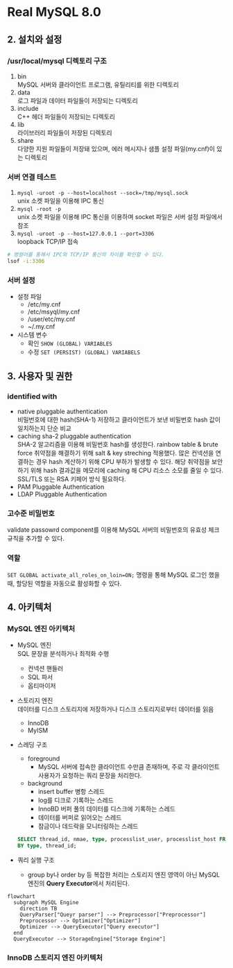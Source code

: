 # Real MySQL 8.0

## 2. 설치와 설정

### /usr/local/mysql 디렉토리 구조

1. bin  
MySQL 서버와 클라이언트 프로그램, 유틸리티를 위한 디렉토리
2. data  
로그 파일과 데이터 파일들이 저장되는 디렉토리
3. include  
C++ 헤더 파일들이 저장되는 디렉토리
4. lib  
라이브러리 파일들이 저장된 디렉토리
5. share  
다양한 지원 파일들이 저장돼 있으며, 에러 메시지나 샘플 설정 파일(my.cnf)이 있는 디렉토리

### 서버 연결 테스트

1. `mysql -uroot -p --host=localhost --sock=/tmp/mysql.sock`  
unix 소켓 파일을 이용해 IPC 통신
2. `mysql -root -p`  
unix 소켓 파일을 이용해 IPC 통신을 이용하며 socket 파일은 서버 설정 파일에서 참조
3. `mysql -uroot -p --host=127.0.0.1 --port=3306`  
loopback TCP/IP 접속

```bash
# 명령어를 통해서 IPC와 TCP/IP 통신의 차이를 확인할 수 있다.
lsof -i:3306 
```

### 서버 설정

- 설정 파일
  - /etc/my.cnf
  - /etc/msyql/my.cnf
  - /user/etc/my.cnf
  - ~/.my.cnf
- 시스템 변수
  - 확인 `SHOW (GLOBAL) VARIABLES`
  - 수정 `SET (PERSIST) (GLOBAL) VARIABELS`

## 3. 사용자 및 권한

### identified with

- native pluggable authentication  
비밀번호에 대한 hash(SHA-1) 저장하고 클라이언트가 보낸 비밀번호 hash 값이 일치하는지 단순 비교
- caching sha-2 pluggable authentication  
SHA-2 알고리즘을 이용해 비밀번호 hash를 생성한다. rainbow table & brute force 취약점을 해결하기 위해 salt & key streching 적용했다. 많은 컨넥션을 연결하는 경우 hash 계산하기 위해 CPU 부하가 발생할 수 있다. 해당 취약점을 보안하기 위해 hash 결과값을 메모리에 caching 해 CPU 리소스 소모를 줄일 수 있다. SSL/TLS 또는 RSA 키페어 방식 필요하다.
- PAM Pluggable Authentication
- LDAP Pluggable Authentication

### 고수준 비밀번호

validate passowrd component를 이용해 MySQL 서버의 비밀번호의 유효성 체크 규칙을 추가할 수 있다.

### 역할

`SET GLOBAL activate_all_roles_on_loin=ON;` 명령을 통해 MySQL 로그인 했을 때, 할당된 역할을 자동으로 활성화할 수 있다.

## 4. 아키텍처

### MySQL 엔진 아키텍처

- MySQL 엔진  
  SQL 문장을 분석하거나 최적화 수행
  - 컨넥션 핸들러
  - SQL 파서
  - 옵티마이저
- 스토리지 엔진  
  데이터를 디스크 스토리지에 저장하거나 디스크 스토리지로부터 데이터를 읽음
  - InnoDB
  - MyISM
- 스레딩 구조
  - foreground  
    - MySQL 서버에 접속한 클라이언트 수만큼 존재하며, 주로 각 클라이언트 사용자가 요청하는 쿼리 문장을 처리한다.
  - background
    - insert buffer 병항 스레드
    - log를 디크로 기록하는 스레드
    - InnoBD 버퍼 풀의 데이터를 디스크에 기록하는 스레드
    - 데이터를 버퍼로 읽어오는 스레드
    - 잠금이나 데드락을 모니터링하는 스레드

  ```sql
  SELECT thread_id, nmae, type, processlist_user, processlist_host FROM performance_schema.threads ORDER 
  BY type, thread_id;
  ```

- 쿼리 실행 구조
  - group by나 order by 등 복잡한 처리는 스토리지 엔진 영역이 아닌 MySQL 엔진의 **Query Executor**에서 처리된다.

```mermaid
flowchart
  subgraph MySQL Engine
    direction TB
    QueryParser["Queyr parser"] --> Preprocessor["Preprocessor"]
    Preprocessor --> Optimizer["Optimizer"]
    Optimizer --> QueryExecutor["Query executor"]
  end
  QueryExecutor --> StorageEngine["Storage Engine"]
```

### InnoDB 스토리지 엔진 아키텍처
